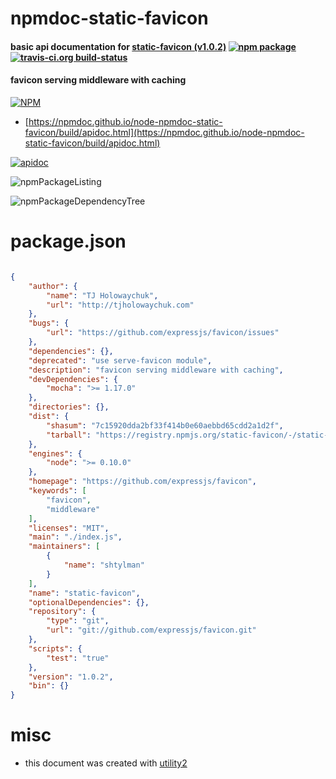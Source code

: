 # npmdoc-static-favicon

#### basic api documentation for  [static-favicon (v1.0.2)](https://github.com/expressjs/favicon)  [![npm package](https://img.shields.io/npm/v/npmdoc-static-favicon.svg?style=flat-square)](https://www.npmjs.org/package/npmdoc-static-favicon) [![travis-ci.org build-status](https://api.travis-ci.org/npmdoc/node-npmdoc-static-favicon.svg)](https://travis-ci.org/npmdoc/node-npmdoc-static-favicon)

#### favicon serving middleware with caching

[![NPM](https://nodei.co/npm/static-favicon.png?downloads=true&downloadRank=true&stars=true)](https://www.npmjs.com/package/static-favicon)

- [https://npmdoc.github.io/node-npmdoc-static-favicon/build/apidoc.html](https://npmdoc.github.io/node-npmdoc-static-favicon/build/apidoc.html)

[![apidoc](https://npmdoc.github.io/node-npmdoc-static-favicon/build/screenCapture.buildCi.browser.%252Ftmp%252Fbuild%252Fapidoc.html.png)](https://npmdoc.github.io/node-npmdoc-static-favicon/build/apidoc.html)

![npmPackageListing](https://npmdoc.github.io/node-npmdoc-static-favicon/build/screenCapture.npmPackageListing.svg)

![npmPackageDependencyTree](https://npmdoc.github.io/node-npmdoc-static-favicon/build/screenCapture.npmPackageDependencyTree.svg)



# package.json

```json

{
    "author": {
        "name": "TJ Holowaychuk",
        "url": "http://tjholowaychuk.com"
    },
    "bugs": {
        "url": "https://github.com/expressjs/favicon/issues"
    },
    "dependencies": {},
    "deprecated": "use serve-favicon module",
    "description": "favicon serving middleware with caching",
    "devDependencies": {
        "mocha": ">= 1.17.0"
    },
    "directories": {},
    "dist": {
        "shasum": "7c15920dda2bf33f414b0e60aebbd65cdd2a1d2f",
        "tarball": "https://registry.npmjs.org/static-favicon/-/static-favicon-1.0.2.tgz"
    },
    "engines": {
        "node": ">= 0.10.0"
    },
    "homepage": "https://github.com/expressjs/favicon",
    "keywords": [
        "favicon",
        "middleware"
    ],
    "licenses": "MIT",
    "main": "./index.js",
    "maintainers": [
        {
            "name": "shtylman"
        }
    ],
    "name": "static-favicon",
    "optionalDependencies": {},
    "repository": {
        "type": "git",
        "url": "git://github.com/expressjs/favicon.git"
    },
    "scripts": {
        "test": "true"
    },
    "version": "1.0.2",
    "bin": {}
}
```



# misc
- this document was created with [utility2](https://github.com/kaizhu256/node-utility2)
